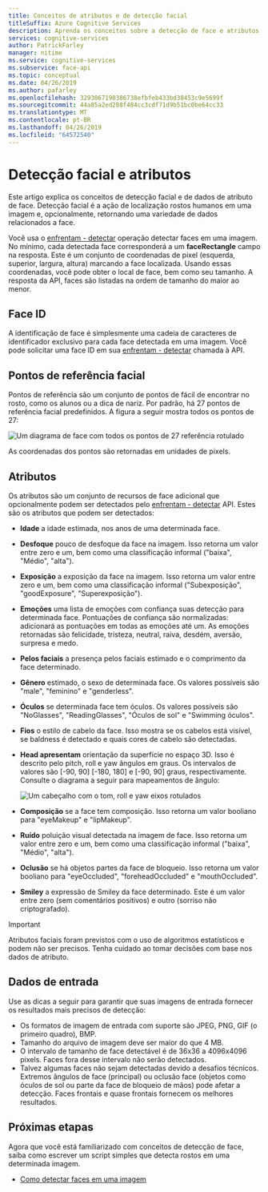 ```yaml
---
title: Conceitos de atributos e de detecção facial
titleSuffix: Azure Cognitive Services
description: Aprenda os conceitos sobre a detecção de face e atributos faciais.
services: cognitive-services
author: PatrickFarley
manager: nitime
ms.service: cognitive-services
ms.subservice: face-api
ms.topic: conceptual
ms.date: 04/26/2019
ms.author: pafarley
ms.openlocfilehash: 3293067190386738efbfeb433bd38453c9e5699f
ms.sourcegitcommit: 44a85a2ed288f484cc3cdf71d9b51bc0be64cc33
ms.translationtype: MT
ms.contentlocale: pt-BR
ms.lasthandoff: 04/26/2019
ms.locfileid: "64572540"
---
```

# <a name="face-detection-and-attributes"></a>Detecção facial e atributos

Este artigo explica os conceitos de detecção facial e de dados de atributo de face. Detecção facial é a ação de localização rostos humanos em uma imagem e, opcionalmente, retornando uma variedade de dados relacionados a face.

Você usa o [enfrentam - detectar](https://westus.dev.cognitive.microsoft.com/docs/services/563879b61984550e40cbbe8d/operations/563879b61984550f30395236) operação detectar faces em uma imagem. No mínimo, cada detectada face corresponderá a um **faceRectangle** campo na resposta. Este é um conjunto de coordenadas de pixel (esquerda, superior, largura, altura) marcando a face localizada. Usando essas coordenadas, você pode obter o local de face, bem como seu tamanho. A resposta da API, faces são listadas na ordem de tamanho do maior ao menor.

## <a name="face-id"></a>Face ID

A identificação de face é simplesmente uma cadeia de caracteres de identificador exclusivo para cada face detectada em uma imagem. Você pode solicitar uma face ID em sua [enfrentam - detectar](https://westus.dev.cognitive.microsoft.com/docs/services/563879b61984550e40cbbe8d/operations/563879b61984550f30395236) chamada à API.

## <a name="face-landmarks"></a>Pontos de referência facial

Pontos de referência são um conjunto de pontos de fácil de encontrar no rosto, como os alunos ou a dica de nariz. Por padrão, há 27 pontos de referência facial predefinidos. A figura a seguir mostra todos os pontos de 27:

![Um diagrama de face com todos os pontos de 27 referência rotulado](../Images/landmarks.1.jpg)

As coordenadas dos pontos são retornadas em unidades de pixels.

## <a name="attributes"></a>Atributos

Os atributos são um conjunto de recursos de face adicional que opcionalmente podem ser detectados pelo [enfrentam - detectar](https://westus.dev.cognitive.microsoft.com/docs/services/563879b61984550e40cbbe8d/operations/563879b61984550f30395236) API. Estes são os atributos que podem ser detectados:

* **Idade** a idade estimada, nos anos de uma determinada face.
* **Desfoque** pouco de desfoque da face na imagem. Isso retorna um valor entre zero e um, bem como uma classificação informal ("baixa", "Médio", "alta").
* **Exposição** a exposição da face na imagem. Isso retorna um valor entre zero e um, bem como uma classificação informal ("Subexposição", "goodExposure", "Superexposição").
* **Emoções** uma lista de emoções com confiança suas detecção para determinada face. Pontuações de confiança são normalizadas: adicionará as pontuações em todas as emoções até um. As emoções retornadas são felicidade, tristeza, neutral, raiva, desdém, aversão, surpresa e medo.
* **Pelos faciais** a presença pelos faciais estimado e o comprimento da face determinado.
* **Gênero** estimado, o sexo de determinada face. Os valores possíveis são "male", "feminino" e "genderless".
* **Óculos** se determinada face tem óculos. Os valores possíveis são "NoGlasses", "ReadingGlasses", "Óculos de sol" e "Swimming óculos".
* **Fios** o estilo de cabelo da face. Isso mostra se os cabelos está visível, se baldness é detectado e quais cores de cabelo são detectadas.
* **Head apresentam** orientação da superfície no espaço 3D. Isso é descrito pelo pitch, roll e yaw ângulos em graus. Os intervalos de valores são [-90, 90] [-180, 180] e [-90, 90] graus, respectivamente. Consulte o diagrama a seguir para mapeamentos de ângulo:

    ![Um cabeçalho com o tom, roll e yaw eixos rotulados](../Images/headpose.1.jpg)
* **Composição** se a face tem composição. Isso retorna um valor booliano para "eyeMakeup" e "lipMakeup".
* **Ruído** poluição visual detectada na imagem de face. Isso retorna um valor entre zero e um, bem como uma classificação informal ("baixa", "Médio", "alta").
* **Oclusão** se há objetos partes da face de bloqueio. Isso retorna um valor booliano para "eyeOccluded", "foreheadOccluded" e "mouthOccluded".
* **Smiley** a expressão de Smiley da face determinado. Este é um valor entre zero (sem comentários positivos) e outro (sorriso não criptografado).

> [!IMPORTANT]
> Atributos faciais foram previstos com o uso de algoritmos estatísticos e podem não ser precisos. Tenha cuidado ao tomar decisões com base nos dados de atributo.

## <a name="input-data"></a>Dados de entrada

Use as dicas a seguir para garantir que suas imagens de entrada fornecer os resultados mais precisos de detecção:

* Os formatos de imagem de entrada com suporte são JPEG, PNG, GIF (o primeiro quadro), BMP.
* Tamanho do arquivo de imagem deve ser maior do que 4 MB.
* O intervalo de tamanho de face detectável é de 36x36 a 4096x4096 pixels. Faces fora desse intervalo não serão detectados.
* Talvez algumas faces não sejam detectadas devido a desafios técnicos. Extremos ângulos de face (principal) ou oclusão face (objetos como óculos de sol ou parte da face de bloqueio de mãos) pode afetar a detecção. Faces frontais e quase frontais fornecem os melhores resultados.

## <a name="next-steps"></a>Próximas etapas

Agora que você está familiarizado com conceitos de detecção de face, saiba como escrever um script simples que detecta rostos em uma determinada imagem.

* [Como detectar faces em uma imagem](../Face-API-How-to-Topics/HowtoDetectFacesinImage.md)